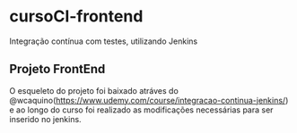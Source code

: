 # cursoCI-frontend
  Integração contínua com testes, utilizando Jenkins

## Projeto FrontEnd
  O esqueleto do projeto foi baixado atráves do @wcaquino(https://www.udemy.com/course/integracao-continua-jenkins/) e ao longo do curso foi realizado as modificações necessárias para ser inserido no jenkins.
